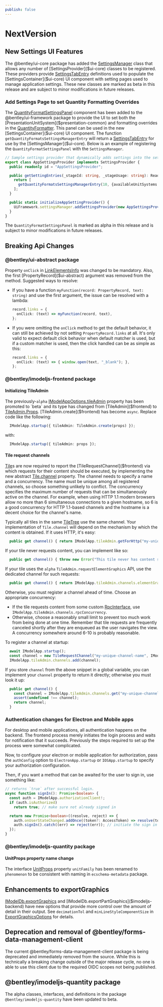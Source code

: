 ```yaml
---
publish: false
---
```

# NextVersion

## New Settings UI Features

The @bentley/ui-core package has added the [SettingsManager]($ui-core) class that allows any number of [SettingsProvider]($ui-core) classes to be registered. These providers provide [SettingsTabEntry]($ui-core) definitions used to populate the [SettingsContainer]($ui-core) UI component with setting pages used to manage application settings. These new classes are marked as beta in this release and are subject to minor modifications in future releases.

### Add Settings Page to set Quantity Formatting Overrides

The [QuantityFormatSettingsPanel]($ui-framework) component has been added to the @bentley/ui-framework package to provide the UI to set both the [PresentationUnitSystem]($presentation-common) and formatting overrides in the [QuantityFormatter]($frontend). This panel can be used in the new [SettingsContainer]($ui-core) UI component. The function `getQuantityFormatsSettingsManagerEntry` will return a [SettingsTabEntry]($ui-core) for use by the [SettingsManager]($ui-core). Below is an example of registering the `QuantityFormatSettingsPanel` with the `SettingsManager`.

```ts
// Sample settings provider that dynamically adds settings into the setting stage
export class AppSettingsProvider implements SettingsProvider {
  public readonly id = "AppSettingsProvider";

  public getSettingEntries(_stageId: string, _stageUsage: string): ReadonlyArray<SettingsTabEntry> | undefined {
    return [
      getQuantityFormatsSettingsManagerEntry(10, {availableUnitSystems:new Set(["metric","imperial","usSurvey"])}),
    ];
  }

  public static initializeAppSettingProvider() {
    UiFramework.settingsManager.addSettingsProvider(new AppSettingsProvider());
  }
}

```

The `QuantityFormatSettingsPanel` is marked as alpha in this release and is subject to minor modifications in future releases.

## Breaking Api Changes

### @bentley/ui-abstract package

Property `onClick` in [LinkElementsInfo]($ui-abstract) was changed to be mandatory. Also, the first [PropertyRecord]($ui-abstract) argument was removed from the method. Suggested ways to resolve:

- If you have a function `myFunction(record: PropertyRecord, text: string)` and use the first argument, the issue can be resolved with a lambda:

  ```ts
  record.links = {
    onClick: (text) => myFunction(record, text),
  };
  ```

- If you were omitting the `onClick` method to get the default behavior, it can still be achieved by not setting `PropertyRecord.links` at all. It's only valid to expect default click behavior when default matcher is used, but if a custom matcher is used, then the click handled can be as simple as this:

  ```ts
  record.links = {
    onClick: (text) => { window.open(text, "_blank"); },
  };
  ```

### @bentley/imodeljs-frontend package

#### Initializing TileAdmin

The previously-`alpha` [IModelAppOptions.tileAdmin]($frontend) property has been promoted to `beta` and its type has changed from [TileAdmin]($frontend) to [TileAdmin.Props]($frontend). [TileAdmin.create]($frontend) has become `async`. Replace code like the following:

```ts
  IModelApp.startup({ tileAdmin: TileAdmin.create(props) });
```

with:

```ts
  IModelApp.startup({ tileAdmin: props });
```

#### Tile request channels

[Tile]($frontend)s are now required to report the [TileRequestChannel]($frontend) via which requests for their content should be executed, by implementing the new abstract [Tile.channel]($frontend) property. The channel needs to specify a name and a concurrency. The name must be unique among all registered channels, so choose something unlikely to conflict. The concurrency specifies the maximum number of requests that can be simultaneously active on the channel. For example, when using HTTP 1.1 modern browsers allow no more than 6 simultaneous connections to a given hostname, so 6 is a good concurrency for HTTP 1.1-based channels and the hostname is a decent choice for the channel's name.

Typically all tiles in the same [TileTree]($frontend) use the same channel. Your implementation of `Tile.channel` will depend on the mechanism by which the content is obtained. If it uses HTTP, it's easy:

```ts
  public get channel() { return IModelApp.tileAdmin.getForHttp("my-unique-channel-name"); }
```

If your tile never requests content, you can implement like so:

```ts
  public get channel() { throw new Error("This tile never has content so this property should never be invoked"); }
```

If your tile uses the `alpha` `TileAdmin.requestElementGraphics` API, use the dedicated channel for such requests:

```ts
  public get channel() { return IModelApp.tileAdmin.channels.elementGraphicsRpc; }
```

Otherwise, you must register a channel ahead of time. Choose an appropriate concurrency:

- If the tile requests content from some custom [RpcInterface]($common), use `IModelApp.tileAdmin.channels.rpcConcurrency`.
- Otherwise, choose a reasonably small limit to prevent too much work from being done at one time. Remember that tile requests are frequently canceled shortly after they are enqueued as the user navigates the view. A concurrency somewhere around 6-10 is probably reasonable.

To register a channel at startup:

```ts
  await IModelApp.startup();
  const channel = new TileRequestChannel("my-unique-channel-name", IModelApp.tileAdmin.rpcConcurrency);
  IModelApp.tileAdmin.channels.add(channel);
```

If you store `channel` from the above snippet in a global variable, you can implement your `channel` property to return it directly; otherwise you must look it up:

```ts
  public get channel() {
    const channel = IModelApp.tileAdmin.channels.get("my-unique-channel-name");
    assert(undefined !== channel);
    return channel;
  }
```

### Authentication changes for Electron and Mobile apps

For desktop and mobile applications, all authentication happens on the backend. The frontend process merely initiates the login process and waits for notification that it succeeds. Previously the steps required to set up the process were somewhat complicated.

Now, to configure your electron or mobile application for authorization, pass the `authConfig` option to `ElectronApp.startup` or `IOSApp.startup` to specify your authorization configuration.

Then, if you want a method that can be awaited for the user to sign in, use something like:

```ts
// returns `true` after successful login.
async function signIn(): Promise<boolean> {
  const auth = IModelApp.authorizationClient!;
  if (auth.isAuthorized)
    return true; // make sure not already signed in

  return new Promise<boolean>((resolve, reject) => {
    auth.onUserStateChanged.addOnce((token?: AccessToken) => resolve(token !== undefined)); // resolve Promise with `onUserStateChanged` event
    auth.signIn().catch((err) => reject(err)); // initiate the sign in process (forwarded to the backend)
  });
}
```

### @bentley/imodeljs-quantity package

#### UnitProps property name change

The interface [UnitProps]($quantity) property `unitFamily` has been renamed to `phenomenon` to be consistent with naming in `ecschema-metadata` package.

## Enhancements to exportGraphics

[IModelDb.exportGraphics]($imodeljs-backend) and [IModelDb.exportPartGraphics]($imodeljs-backend) have new options that provide more control
over the amount of detail in their output. See `decimationTol` and `minLineStyleComponentSize` in [ExportGraphicsOptions]($imodeljs-backend)
for details.

## Deprecation and removal of @bentley/forms-data-management-client

The current @bentley/forms-data-management-client package is being deprecated and immediately removed from the source. While this is technically a breaking change outside of the major release cycle, no one is able to use this client due to the required OIDC scopes not being published.

## @bentley/imodeljs-quantity package

The alpha classes, interfaces, and definitions in the package `@bentley/imodeljs-quantity` have been updated to beta.
